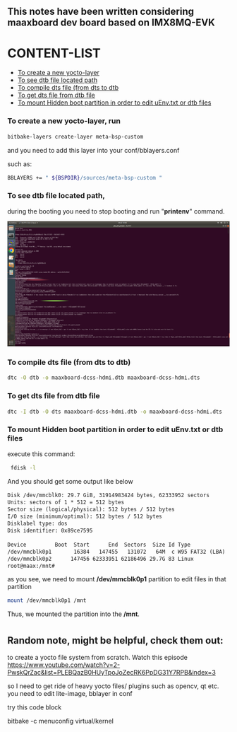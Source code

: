 ## This notes have been written considering maaxboard dev board based on IMX8MQ-EVK

CONTENT-LIST
=================
<!--ts-->
  * [ To create a new yocto-layer](#to-create-a-new-yocto-layer-run)
  * [ To see dtb file located path](#to-see-dtb-file-located-path)
  * [ To compile dts file (from dts to dtb](#to-compile-dts-file-from-dts-to-dtb)
  * [ To get dts file from dtb file](#to-get-dts-file-from-dtb-file)
  * [ To mount Hidden boot partition in order to edit uEnv.txt or dtb files](#to-mount-hidden-boot-partition-in-order-to-edit-uenvtxt-or-dtb-files)
  <!--* [ To see dtb file located path](#)
  * [ To see dtb file located path](#)
  * [ To see dtb file located path](#)-->
  
<!--te-->

### **To create a new yocto-layer, run** 
```bash
bitbake-layers create-layer meta-bsp-custom
```
and you need to add this layer into your conf/bblayers.conf

such as: 
```bash
BBLAYERS += " ${BSPDIR}/sources/meta-bsp-custom "
```

### **To see dtb file located path,**

during the booting you need to stop booting and run "**printenv**" command.

![printenv during boot](pics/ss-printenv-at-boot.png)

### **To compile dts file (from dts to dtb)**
```bash
dtc -O dtb -o maaxboard-dcss-hdmi.dtb maaxboard-dcss-hdmi.dts
```

### **To get dts file from dtb file**
```bash
dtc -I dtb -O dts maaxboard-dcss-hdmi.dtb -o maaxboard-dcss-hdmi.dts
```
### **To mount Hidden boot partition in order to edit uEnv.txt or dtb files**

execute this command:  
```bash
 fdisk -l
 ```
 And you should get some output like below
 ```
Disk /dev/mmcblk0: 29.7 GiB, 31914983424 bytes, 62333952 sectors
Units: sectors of 1 * 512 = 512 bytes
Sector size (logical/physical): 512 bytes / 512 bytes
I/O size (minimum/optimal): 512 bytes / 512 bytes
Disklabel type: dos
Disk identifier: 0x89ce7595

Device         Boot  Start      End  Sectors  Size Id Type
/dev/mmcblk0p1       16384   147455   131072   64M  c W95 FAT32 (LBA)
/dev/mmcblk0p2      147456 62333951 62186496 29.7G 83 Linux
root@maax:/mnt#

```
as you see, we need to mount **/dev/mmcblk0p1** partition to edit files in that partition

```bash
mount /dev/mmcblk0p1 /mnt
```
Thus, we mounted the partition into the **/mnt**.

#

## Random note, might be helpful, check them out: 

to create a yocto file system from scratch. Watch this episode https://www.youtube.com/watch?v=2-PwskQrZac&list=PLEBQazB0HUyTpoJoZecRK6PpDG31Y7RPB&index=3

so I need to get ride of heavy yocto files/ plugins such as opencv, qt etc. you need to edit lite-image, bblayer in conf

try this code block

bitbake -c menuconfig virtual/kernel
